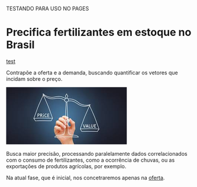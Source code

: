 TESTANDO PARA USO NO PAGES

# Precifica fertilizantes em estoque no Brasil  

[test](/home/andre301267/git/Pricing-Fertilizer/ncm/README.md)

Contrapõe a oferta e a demanda, buscando quantificar os vetores que incidam sobre o preço.

![Indicadores do Mercado - ANDA](imagem_baixada.png)

Busca maior precisão, processando paralelamente dados correlacionados com o consumo de fertilizantes, como a ocorrência de chuvas, ou as exportações de produtos agrícolas, por exemplo.  

Na atual fase, que é inicial, nos concetraremos apenas na [oferta](https://github.com/AndreCoutinhoBueno/Pricing-Fertilizer/blob/main/oferta/README.md). 


